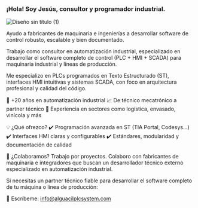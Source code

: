 ### ¡Hola! Soy Jesús, consultor y programador industrial.

![Diseño sin título (1)](https://github.com/JessAlguacil/Siemens-TiaPortal-library-Timer-Modes/assets/54327107/a913a261-fa14-4a21-84ec-802bc2ea7aa9)

Ayudo a fabricantes de maquinaria e ingenierías a desarrollar software de control robusto, escalable y bien documentado.

Trabajo como consultor en automatización industrial, especializado en desarrollar el software completo de control (PLC + HMI + SCADA) para maquinaria industrial y líneas de producción.

Me especializo en PLCs programados en Texto Estructurado (ST), interfaces HMI intuitivas y sistemas SCADA, con foco en arquitectura profesional y calidad del código.

🔧 +20 años en automatización industrial
📈 De técnico mecatrónico a partner técnico
🧠 Experiencia en sectores como logística, envasado, vinícola y más

💡 ¿Qué ofrezco?
✔️ Programación avanzada en ST (TIA Portal, Codesys…)
✔️ Interfaces HMI claras y configurables
✔️ Estándares, modularidad y documentación de calidad

🤝 ¿Colaboramos? Trabajo por proyectos.
Colaboro con fabricantes de maquinaria e integradores que buscan un desarrollador técnico externo especializado en automatización industrial.

Si necesitas un partner técnico fiable para desarrollar el software completo de tu máquina o línea de producción:

📩 Escríbeme: info@alguacilplcsystem.com
